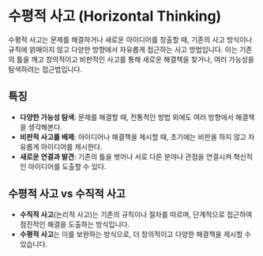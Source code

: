 # 수평적 사고 (Horizontal Thinking)

수평적 사고는 문제를 해결하거나 새로운 아이디어를 창출할 때, 기존의 사고 방식이나 규칙에 얽매이지 않고 다양한 방향에서 자유롭게 접근하는 사고 방법입니다. 이는 기존의 틀을 깨고 창의적이고 비판적인 사고를 통해 새로운 해결책을 찾거나, 여러 가능성을 탐색하려는 접근법입니다.

## 특징
- **다양한 가능성 탐색**: 문제를 해결할 때, 전통적인 방법 외에도 여러 방향에서 해결책을 생각해본다.
- **비판적 사고를 배제**: 아이디어나 해결책을 제시할 때, 초기에는 비판을 하지 않고 자유롭게 아이디어를 제시한다.
- **새로운 연결과 발견**: 기존의 틀을 벗어나 서로 다른 분야나 관점을 연결시켜 혁신적인 아이디어를 도출할 수 있다.

## 수평적 사고 vs 수직적 사고
- **수직적 사고**(논리적 사고)는 기존의 규칙이나 절차를 따르며, 단계적으로 접근하여 점진적인 해결을 도출하는 방식입니다.
- **수평적 사고**는 이를 보완하는 방식으로, 더 창의적이고 다양한 해결책을 제시할 수 있습니다.


